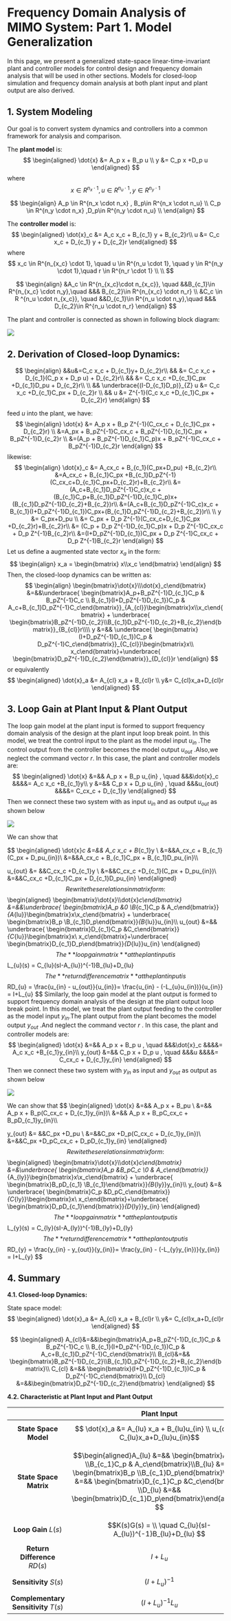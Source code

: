 # Frequency Domain Analysis of MIMO System: Part 1. Model Generalization
In this page, we present a generalized state-space linear-time-invariant plant and controller models for control design and frequency domain analysis  that will be used in other sections. Models for closed-loop simulation and frequency domain analysis at both plant input and plant output are also derived.

## **1. System Modeling** 

Our goal is to convert system dynamics and controllers into a common framework for analysis and comparison.

The **plant model** is:
$$
\begin{aligned}
\dot{x} &= A_p x + B_p u \\
y &= C_p x +D_p u
\end{aligned}
$$
where
$$
x \in R ^{n_x \cdot 1}, u \in R ^{n_u \cdot 1},  y \in R^{n_y \cdot 1}
$$
 
$$
\begin{align}
A_p \in R^{n_x \cdot n_x} , B_p\in R^{n_x \cdot n_u}  \\  
C_p \in R^{n_y \cdot n_x} ,D_p\in R^{n_y \cdot n_u}  \\
\end{align}
$$

The **controller model** is:
$$
\begin{aligned}
\dot{x}_c &= A_c x_c + B_{c_1} y + B_{c_2}r\\
u &= C_c x_c + D_{c_1} y + D_{c_2}r
\end{aligned}
$$
where
$$
x_c \in R^{n_{x_c} \cdot 1}, \quad u \in R^{n_u \cdot 1}, 
\quad y \in R^{n_y \cdot 1},\quad r \in R^{n_r \cdot 1} \\ \\
$$
 
$$
\begin{align}
&A_c \in R^{n_{x_c}\cdot n_{x_c}}, 
\quad &&B_{c_1}\in R^{n_{x_c} \cdot n_y},\quad &&& B_{c_2}\in R^{n_{x_c} \cdot n_r}   \\
&C_c \in R ^{n_u \cdot n_{x_c}},
\quad &&D_{c_1}\in R^{n_u \cdot n_y},\quad &&& D_{c_2}\in R^{n_u \cdot n_r}
\end{align}
$$

The plant and controller is connected as shown in following block diagram:

![](/assets/2024-01-09-Frequency-Domain-Analysis-of-MIMO-System-Part-1-Model-Generalization.assets/generalized_model_block_diagram.jpeg)

## **2. Derivation of Closed-loop Dynamics:**
 
$$
\begin{align}
&&u&=C_c x_c + D_{c_1}y+ D_{c_2}r\\
&&  &= C_c x_c + D_{c_1}(C_p x + D_p u) + D_{c_2}r\\
&&   &= C_c x_c +D_{c_1}C_px +D_{c_1}D_pu + D_{c_2}r\\ \\
&&  \underbrace{(I-D_{c_1}D_p)}_{Z} u &=  C_c x_c +D_{c_1}C_px  + D_{c_2}r
\\
&& u &= Z^{-1}(C_c x_c +D_{c_1}C_px  + D_{c_2}r)
\end{align}
$$

feed $u$ into the plant, we have:
$$
\begin{align}
\dot{x} &= A_p x + B_p Z^{-1}(C_cx_c + D_{c_1}C_px + D_{c_2}r) \\
&=A_px + B_pZ^{-1}C_cx_c + B_pZ^{-1}D_{c_1}C_px + B_pZ^{-1}D_{c_2}r \\
&=(A_p + B_pZ^{-1}D_{c_1}C_p)x + B_pZ^{-1}C_cx_c + B_pZ^{-1}D_{c_2}r
\end{align}
$$
likewise:
$$
\begin{align}
\dot{x}_c &= A_cx_c + B_{c_1}(C_px+D_pu) +B_{c_2}r\\
&=A_cx_c  + B_{c_1}C_px +B_{c_1}D_pZ^{-1}(C_cx_c+D_{c_1}C_px+D_{c_2}r)+B_{c_2}r\\
&=(A_c+B_{c_1}D_pZ^{-1}C_c)x_c + (B_{c_1}C_p+B_{c_1}D_pZ^{-1}D_{c_1}C_p)x+(B_{c_1}D_pZ^{-1}D_{c_2}+B_{c_2})r\\
&=(A_c+B_{c_1}D_pZ^{-1}C_c)x_c + B_{c_1}(I+D_pZ^{-1}D_{c_1})C_px+(B_{c_1}D_pZ^{-1}D_{c_2}+B_{c_2})r\\ \\
y &= C_px+D_pu \\
&= C_px + D_p Z^{-1}(C_cx_c+D_{c_1}C_px +D_{c_2}r)+B_{c_2}r\\
&= (C_p  + D_p Z^{-1}D_{c_1}C_p)x + D_p Z^{-1}C_cx_c + D_p Z^{-1}B_{c_2}r\\
&=(I+D_pZ^{-1}D_{c_1})C_px + D_p Z^{-1}C_cx_c + D_p Z^{-1}B_{c_2}r
\end{align}
$$
Let us define a augmented state vector $x_a$ in the form: 
$$
\begin{align}
x_a = \begin{bmatrix}
x\\x_c
\end{bmatrix}
\end{align}
$$
Then, the closed-loop dynamics can be written as: 
$$
\begin{align}
\begin{bmatrix}\dot{x}\\\dot{x}_c\end{bmatrix} &=&&\underbrace{ \begin{bmatrix}A_p+B_pZ^{-1}D_{c_1}C_p & B_pZ^{-1}C_c \\ B_{c_1}(I+D_pZ^{-1}D_{c_1})C_p & A_c+B_{c_1}D_pZ^{-1}C_c\end{bmatrix}}_{A_{cl}}\begin{bmatrix}x\\x_c\end{bmatrix} + \underbrace{ \begin{bmatrix}B_pZ^{-1}D_{c_2}\\B_{c_1}D_pZ^{-1}D_{c_2}+B_{c_2}\end{bmatrix}}_{B_{cl}}r\\\\
y &=&& \underbrace{ \begin{bmatrix}(I+D_pZ^{-1}D_{c_1})C_p & D_pZ^{-1}C_c\end{bmatrix}}_{C_{cl}}\begin{bmatrix}x\\ x_c\end{bmatrix}+\underbrace{ \begin{bmatrix}D_pZ^{-1}D_{c_2}\end{bmatrix}}_{D_{cl}}r
\end{align}
$$
or equivalently
$$
\begin{aligned}
\dot{x}_a &= A_{cl} x_a + B_{cl}r \\
y&= C_{cl}x_a+D_{cl}r
\end{aligned}
$$

## **3. Loop Gain at Plant Input & Plant Output**

The loop gain model at the plant input is formed to support frequency domain analysis of the design at the plant input loop break point. In this model, we treat the control input to the plant as the model input $u_{in}$ .The control output from the controller becomes the model output $u_{out}$ .Also,we neglect the command vector $r$. In this case, the plant and controller models are:
$$
\begin{aligned}
\dot{x} &=&& A_p x + B_p u_{in} ,    \quad &&&\dot{x}_c &&&&= A_c x_c +B_{c_1}y\\
y &=&& C_p x + D_p u_{in}      ,     \quad &&&u_{out} &&&&= C_cx_c + D_{c_1}y
\end{aligned}
$$
Then we connect these two system with as input $u_{in}$ and as output $u_{out}$ as shown below

![](/assets/2024-01-09-Frequency-Domain-Analysis-of-MIMO-System-Part-1-Model-Generalization.assets/LG_IN.png)

We can show that 
 
$$
\begin{aligned}
\dot{x}_c &=&& A_c x_c + B_{c_1}y \\
&=&&A_cx_c + B_{c_1}(C_px + D_pu_{in})\\
&=&&A_cx_c + B_{c_1}C_px + B_{c_1}D_pu_{in}\\\\

u_{out} &= &&C_cx_c +D_{c_1}y \\
&=&&C_cx_c +D_{c_1}(C_px + D_pu_{in})\\
&=&&C_cx_c +D_{c_1}C_px + D_{c_1}D_pu_{in}
\end{aligned}
$$
Rewrite these relations in matrix form:
$$
\begin{aligned}
\begin{bmatrix}\dot{x}\\\dot{x}_c\end{bmatrix} &=&&\underbrace{ \begin{bmatrix}A_p &0 \\B_{c_1}C_p & A_c\end{bmatrix}}_{A_{lu}}\begin{bmatrix}x\\x_c\end{bmatrix} + \underbrace{ \begin{bmatrix}B_p \\B_{c_1}D_p\end{bmatrix}}_{B_{lu}}u_{in}\\\\
u_{out} &=&& \underbrace{ \begin{bmatrix}D_{c_1}C_p &C_c\end{bmatrix}}_{C_{lu}}\begin{bmatrix}x\\ x_c\end{bmatrix}+\underbrace{ \begin{bmatrix}D_{c_1}D_p\end{bmatrix}}_{D_{lu}}u_{in}
\end{aligned}
$$
The **loop gain matrix** at the plant input is 
$$
L_{u}(s) = C_{lu}(sI-A_{lu})^{-1}B_{lu}+D_{lu}
$$
The **return difference matrix** at the plant input is 
$$
RD_{u} = \frac{u_{in} - u_{out}}{u_{in}}=  \frac{u_{in} - (-L_{u}u_{in})}{u_{in}} = I+L_{u}
$$
Similarly, the loop gain model at the plant output is formed to support frequency domain analysis of the design at the plant output loop break point. In this model, we treat the plant output feeding to the controller as the model input $y_{in}$.The plant output from the plant becomes the model output $y_{out}$ .And neglect the command vector $r$ . In this case, the plant and controller models are:
$$
\begin{aligned}
\dot{x} &=&& A_p x + B_p u ,    \quad  &&&\dot{x}_c &&&&= A_c x_c +B_{c_1}y_{in}\\
y_{out} &=&& C_p x + D_p u            ,     \quad &&&u &&&&= C_cx_c + D_{c_1}y_{in}
\end{aligned}
$$
Then we connect these two system with $y_{in}$ as input and $y_{out}$ as output as shown below

![](/assets/2024-01-09-Frequency-Domain-Analysis-of-MIMO-System-Part-1-Model-Generalization.assets/LG_OUT.png)

We can show that 
$$
\begin{aligned}
\dot{x} &=&& A_p x + B_pu \\
&=&& A_p x + B_p(C_cx_c + D_{c_1}y_{in})\\
&=&& A_p x + B_pC_cx_c + B_pD_{c_1}y_{in}\\\\

y_{out} &= &&C_px +D_pu \\
&=&&C_px +D_p(C_cx_c + D_{c_1}y_{in})\\
&=&&C_px +D_pC_cx_c + D_pD_{c_1}y_{in}
\end{aligned}
$$
Rewite these relations in matrix form:
$$
\begin{aligned}
\begin{bmatrix}\dot{x}\\\dot{x}_c\end{bmatrix} &=&\underbrace{ \begin{bmatrix}A_p &B_pC_c \\0 & A_c\end{bmatrix}}_{A_{ly}}\begin{bmatrix}x\\x_c\end{bmatrix} + \underbrace{ \begin{bmatrix}B_pD_{c_1} \\B_{c_1}\end{bmatrix}}_{B_{ly}}y_{in}\\\\
y_{out} &=& \underbrace{ \begin{bmatrix}C_p &D_pC_c\end{bmatrix}}_{C_{ly}}\begin{bmatrix}x\\ x_c\end{bmatrix}+\underbrace{ \begin{bmatrix}D_pD_{c_1}\end{bmatrix}}_{D_{ly}}y_{in}
\end{aligned}
$$
The **loop gain matrix** at the plant output is 
$$
L_{y}(s) = C_{ly}(sI-A_{ly})^{-1}B_{ly}+D_{ly}
$$
The **return difference matrix** at the plant output is 
$$
RD_{y} = \frac{y_{in} - y_{out}}{y_{in}}=  \frac{y_{in} - (-L_{y}y_{in})}{y_{in}} = I+L_{y}
$$

## **4. Summary**

**4.1. Closed-loop Dynamics:**

State space model:
$$
\begin{aligned}
\dot{x}_a &= A_{cl} x_a + B_{cl}r \\
y&= C_{cl}x_a+D_{cl}r
\end{aligned}
$$

$$
\begin{aligned}
A_{cl}&=&&\begin{bmatrix}A_p+B_pZ^{-1}D_{c_1}C_p & B_pZ^{-1}C_c \\ B_{c_1}(I+D_pZ^{-1}D_{c_1})C_p & A_c+B_{c_1}D_pZ^{-1}C_c\end{bmatrix}\\
B_{cl}&=&& \begin{bmatrix}B_pZ^{-1}D_{c_2}\\B_{c_1}D_pZ^{-1}D_{c_2}+B_{c_2}\end{bmatrix}\\
C_{cl} &=&& \begin{bmatrix}(I+D_pZ^{-1}D_{c_1})C_p & D_pZ^{-1}C_c\end{bmatrix}\\ 
D_{cl} &=&&\begin{bmatrix}D_pZ^{-1}D_{c_2}\end{bmatrix}
\end{aligned}
$$

**4.2. Characteristic at Plant Input and Plant Output** 

|                                      |                       **Plant Input**                        |                       **Plant Output**                       |
| :----------------------------------: | :----------------------------------------------------------: | :----------------------------------------------------------: |
|        **State Space Model**         | $$ \dot{x}_a &= A_{lu} x_a + B_{lu}u_{in} \\ u_{out}&= C_{lu}x_a+D_{lu}u_{in}$$ | $$ \dot{x}_a &= A_{ly} x_a + B_{ly}y_{in} \\y_{out}&= C_{ly}x_a+D_{ly}y_{in}$$ |
|        **State Space Matrix**        | $$\begin{aligned}A_{lu} &=&& \begin{bmatrix}A_p &0 \\B_{c_1}C_p & A_c\end{bmatrix}\\B_{lu} &=&& \begin{bmatrix}B_p \\B_{c_1}D_p\end{bmatrix}\\C_{lu} &=&& \begin{bmatrix}D_{c_1}C_p &C_c\end{bmatrix} \\D_{lu} &=&& \begin{bmatrix}D_{c_1}D_p\end{bmatrix}\end{aligned}				$$ | $$\begin{aligned} A_{ly}&=&&\begin{bmatrix}A_p &B_pC_c \\0 & A_c\end{bmatrix} \\B_{ly}&=&&  \begin{bmatrix}B_pD_{c_1} \\B_{c_1}\end{bmatrix}\\ C_{ly}&=&& \begin{bmatrix}C_p &D_pC_c\end{bmatrix}\\D_{ly}&=&&\begin{bmatrix}D_pD_{c_1}\end{bmatrix}\end{aligned}$$ |
|         **Loop Gain** $L(s)$         | $$K(s)G(s) = \\ \quad C_{lu}(sI-A_{lu})^{-1}B_{lu}+D_{lu} $$ | $$G(s)K(s) = \\ \quad C_{ly}(sI-A_{ly})^{-1}B_{ly}+D_{ly} $$ |
|    **Return Difference** $RD(s)$     |                          $$I+L_u$$                           |                          $$I+L_y$$                           |
|        **Sensitivity** $S(s)$        |                       $$(I+L_u)^{-1}$$                       |                       $$(I+L_y)^{-1}$$                       |
| **Complementary Sensitivity** $T(s)$ |                     $$(I+L_u)^{-1}L_u$$                      |                     $$(I+L_y)^{-1}L_y$$                      |

